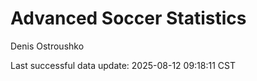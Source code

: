 # Advanced Soccer Statistics
Denis Ostroushko

<!-- gfm -->

Last successful data update: 2025-08-12 09:18:11 CST
